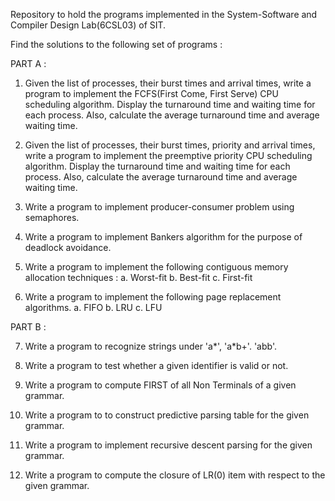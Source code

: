 Repository to hold the programs implemented in the System-Software and Compiler Design Lab(6CSL03) of SIT. 

Find the solutions to the following set of programs : 

PART A : 
1. Given the list of processes, their burst times and arrival times, write a program to implement the FCFS(First Come, First Serve)
CPU scheduling algorithm. Display the turnaround time and waiting time for each process. Also, calculate the average turnaround time
and average waiting time.  

2. Given the list of processes, their burst times, priority and arrival times, write a program to implement the preemptive priority
CPU scheduling algorithm. Display the turnaround time and waiting time for each process. Also, calculate the average turnaround time
and average waiting time.  

3. Write a program to implement producer-consumer problem using semaphores.  

4. Write a program to implement Bankers algorithm for the purpose of deadlock avoidance.  

5. Write a program to implement the following contiguous memory allocation techniques : 
    a. Worst-fit
    b. Best-fit
    c. First-fit  

6. Write a program to implement the following page replacement algorithms.
    a. FIFO
    b. LRU
    c. LFU  

PART B :  

7. Write a program to recognize strings under 'a*', 'a*b+'. 'abb'.  

8. Write a program to test whether a given identifier is valid or not.  

9. Write a program to compute FIRST of all Non Terminals of a given grammar.  

10. Write a program to to construct predictive parsing table for the given grammar.  

11. Write a program to implement recursive descent parsing for the given grammar.  

12. Write a program to compute the closure of LR(0) item with respect to the given grammar.  
